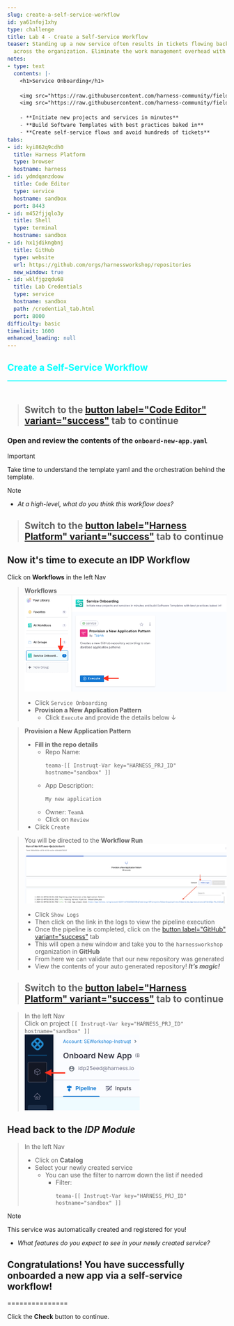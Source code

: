 ```yaml
---
slug: create-a-self-service-workflow
id: ya61nfoj1xhy
type: challenge
title: Lab 4 - Create a Self-Service Workflow
teaser: Standing up a new service often results in tickets flowing back and forth
  across the organization. Eliminate the work management overhead with a process automation.
notes:
- type: text
  contents: |-
    <h1>Service Onboarding</h1>

    <img src="https://raw.githubusercontent.com/harness-community/field-workshops/main/se-workshop-idp/assets/images/idp_Pipeline.svg" width="500" style="display: inline; vertical-align: left;">
    <img src="https://raw.githubusercontent.com/harness-community/field-workshops/main/se-workshop-idp/assets/images/idp_Serving_Image.svg" width="300" style="display: inline; vertical-align: right;">

    - **Initiate new projects and services in minutes**
    - **Build Software Templates with best practices baked in**
    - **Create self-service flows and avoid hundreds of tickets**
tabs:
- id: kyi862q9cdh0
  title: Harness Platform
  type: browser
  hostname: harness
- id: ydmdqanzdoow
  title: Code Editor
  type: service
  hostname: sandbox
  port: 8443
- id: m452fjjqlo3y
  title: Shell
  type: terminal
  hostname: sandbox
- id: hx1jdikngbnj
  title: GitHub
  type: website
  url: https://github.com/orgs/harnessworkshop/repositories
  new_window: true
- id: wklfjgzqdu68
  title: Lab Credentials
  type: service
  hostname: sandbox
  path: /credential_tab.html
  port: 8000
difficulty: basic
timelimit: 1600
enhanced_loading: null
---
```


<style type="text/css" rel="stylesheet">
hr.cyan { background-color: cyan; color: cyan; height: 2px; margin-bottom: -10px; }
h2.cyan { color: cyan; }
</style><h2 class="cyan">Create a Self-Service Workflow</h2>
<hr class="cyan">
<br><br>

> ## Switch to the [button label="Code Editor" variant="success"](tab-1) tab to continue

### Open and review the contents of the `onboard-new-app.yaml`
> [!IMPORTANT]
> Take time to understand the template yaml and the orchestration behind the template.


> [!NOTE]
> - *At a high-level, what do you think this workflow does?*


> ## Switch to the [button label="Harness Platform" variant="success"](tab-0) tab to continue

## Now it's time to execute an IDP Workflow

Click on **Workflows** in the left Nav <br>

> **Workflows** \
>     ![](https://raw.githubusercontent.com/harness-community/field-workshops/main/se-workshop-idp/assets/images/idp_workflow_provision_new_app_pattern.png)
> - Click `Service Onboarding`
> - **Provision a New Application Pattern**
>   - Click `Execute` and provide the details below ↓

> **Provision a New Application Pattern**
> - **Fill in the repo details**
>   - Repo Name: <pre>`teama-[[ Instruqt-Var key="HARNESS_PRJ_ID" hostname="sandbox" ]]`</pre>
>   - App Description: <pre>`My new application`</pre>
>   - Owner: `TeamA`
>   - Click on `Review`
> - Click `Create`

> You will be directed to the **Workflow Run** \
>     ![](https://raw.githubusercontent.com/harness-community/field-workshops/main/se-workshop-idp/assets/images/idp_workflow_run.png)
> - Click `Show Logs`
> - Then click on the link in the logs to view the pipeline execution
> - Once the pipeline is completed, click on the [button label="GitHub" variant="success"](tab-3) tab
> - This will open a new window and take you to the `harnessworkshop` organization in **GitHub**
> - From here we can validate that our new repository was generated
> - View the contents of your auto generated repository!
> ***It’s magic!***


> ## Switch to the [button label="Harness Platform" variant="success"](tab-0) tab to continue

> In the left Nav <br>
> Click on project `[[ Instruqt-Var key="HARNESS_PRJ_ID" hostname="sandbox" ]]` \
   ![](https://raw.githubusercontent.com/harness-community/field-workshops/main/se-workshop-idp/assets/images/idp_project_selection.png)

## Head back to the *IDP Module*

> In the left Nav <br>
> - Click on **Catalog**
> - Select your newly created service
>   - You can use the filter to narrow down the list if needed
>     - Filter: <pre>`teama-[[ Instruqt-Var key="HARNESS_PRJ_ID" hostname="sandbox" ]]`</pre>

> [!NOTE]
> This service was automatically created and registered for you!
> - *What features do you expect to see in your newly created service?*

## Congratulations! You have successfully onboarded a new app via a self-service workflow!

===============

Click the **Check** button to continue.
